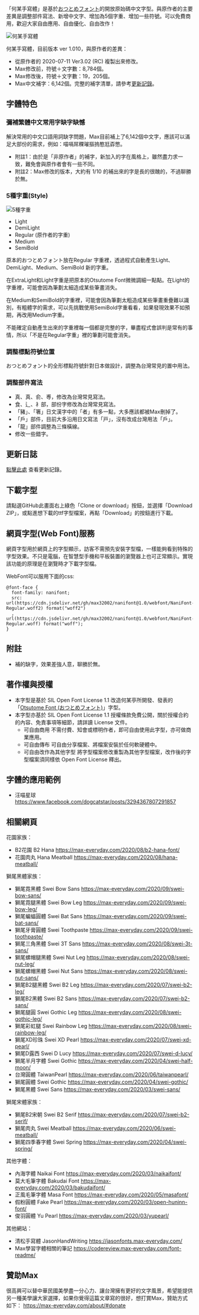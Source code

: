 「何某手寫體」是基於[おつとめフォント](http://rooms.webcrow.jp/)的開放原始碼中文字型。與原作者的主要差異是調整部件寫法、新增中文字、增加為5個字重、增加一些符號。可以免費商用，歡迎大家自由應用、自由優化、自由改作！

![何某手寫體](https://github.com/max32002/nanifont/raw/master/preview/welcome.png)

何某手寫體，目前版本 ver 1.010，與原作者的差異：
* 從原作者的 2020-07-11 Ver3.02 (RC) 複製出來修改。
* Max修改前，符號＋文字數：8,784個。
* Max修改後，符號＋文字數：19，205個。
* Max中文補字：6,142個。完整的補字清單，請參考[更新記錄](https://github.com/max32002/nanifont/blob/master/change_log.md)。


## 字體特色

### 彌補繁體中文常用字缺字缺憾

解決常用的中文口語用詞缺字問題，Max目前補上了6,142個中文字，應該可以滿足大部份的需求，例如：喵嗝屌粿璀摳摀憨尪孬憋。

* 附註1：由於是「非原作者」的補字，新加入的字在風格上，雖然盡力求一致，難免會與原作者會有一些不同。
* 附註2：Max修改的版本，大約有 1/10 的補出來的字是長的很醜的，不過聊勝於無。

### 5種字重(Style)
![5種字重](https://github.com/max32002/nanifont/raw/master/preview/compare_styles.png)

* Light
* DemiLight
* Regular (原作者的字重)
* Medium
* SemiBold

原本的おつとめフォント放在Regular 字重裡，透過程式自動產生Light、DemiLight、Medium、SemiBold 新的字重。

在ExtraLight和Light字重是把原本的Otsutome Font微微調細一點點。在Light的字重裡，可能會因為筆劃太細造成某些筆畫消失。

在Medium和SemiBold的字重裡，可能會因為筆劃太粗造成某些筆畫重疊難以識別，有粗體字的需求，可以先挑戰使用SemiBold字重看看，如果發現效果不如預期，再改用Medium字重。

不能確定自動產生出來的字重裡每一個都是完整的字，畢盡程式會誤判是常有的事情，所以「不是在Regular字重」裡的筆劃可能會消失。

### 調整標點符號位置

おつとめフォント的全形標點符號針對日本做設計，調整為台灣常見的置中用法。

### 調整部件寫法

* 真、真、俞、尃，修改為台灣常見寫法。
* 食、辶、礻部，部份字修改為台灣常見寫法。
* 「豬」、「箸」日文漢字中的「者」有多一點，大多應該都被Max刪掉了。
* 「戶」部件，目前大多沿用日文寫法「戸」，沒有改成台灣用法「戶」。
* 「龍」部件調整為三條橫線。
* 修改一些錯字。


## 更新日誌
[點擊此處](https://github.com/max32002/nanifont/blob/master/change_log.md) 查看更新記錄。

## 下載字型

請點選GitHub此畫面右上綠色「Clone or download」按鈕，並選擇「Download ZIP」，或點進想下載的ttf字型檔案，再點「Download」的按鈕進行下載。

## 網頁字型(Web Font)服務

網頁字型用於網頁上的字型顯示，訪客不需預先安裝字型檔，一樣能夠看到特殊的字型效果。不只是電腦，在智慧型手機和平板裝置的瀏覽器上也可正常顯示。實現該功能的原理是在瀏覽時才下載字型檔。

WebFont可以服用下面的css:
```
@font-face {
  font-family: nanifont;
  src: url(https://cdn.jsdelivr.net/gh/max32002/nanifont@1.0/webfont/NaniFont-Regular.woff2) format("woff2")
  , url(https://cdn.jsdelivr.net/gh/max32002/nanifont@1.0/webfont/NaniFont-Regular.woff) format("woff");
}
```

## 附註

* 補的缺字，效果差強人意，聊勝於無。

## 著作權與授權

* 本字型是基於 SIL Open Font License 1.1 改造何某亭所開發、發表的「[Otsutome Font (おつとめフォント)](http://rooms.webcrow.jp/)」字型。
* 本字型亦基於 SIL Open Font License 1.1 授權條款免費公開，關於授權合約的內容、免責事項等細節，請詳讀 License 文件。
    * 可自由商用 不需付費、知會或標明作者，即可自由使用此字型，亦可做商業應用。
    * 可自由傳布 可自由分享檔案、將檔案安裝於任何軟硬體中。
    * 可自由改作為其他字型 將字型檔案修改重製為其他字型檔案，改作後的字型檔案須同樣依 Open Font License 釋出。
    

## 字體的應用範例

* 汪喵星球 https://www.facebook.com/dogcatstar/posts/3294367807291857


## 相關網頁

花園家族：
* B2花園 B2 Hana
https://max-everyday.com/2020/08/b2-hana-font/
* 花園肉丸 Hana Meatball
https://max-everyday.com/2020/08/hana-meatball/

獅尾黑體家族：
* 獅尾霓黑體 Swei Bow Sans
https://max-everyday.com/2020/09/swei-bow-sans/
* 獅尾霓腿黑體 Swei Bow Leg
https://max-everyday.com/2020/09/swei-bow-leg/
* 獅尾蝙蝠圓體 Swei Bat Sans
https://max-everyday.com/2020/09/swei-bat-sans/
* 獅尾牙膏圓體 Swei Toothpaste
https://max-everyday.com/2020/09/swei-toothpaste/
* 獅尾三角黑體 Swei 3T Sans
https://max-everyday.com/2020/08/swei-3t-sans/
* 獅尾螺帽腿黑體 Swei Nut Leg
https://max-everyday.com/2020/08/swei-nut-leg/
* 獅尾螺帽黑體 Swei Nut Sans
https://max-everyday.com/2020/08/swei-nut-sans/
* 獅尾B2腿黑體 Swei B2 Leg
https://max-everyday.com/2020/07/swei-b2-leg/
* 獅尾B2黑體 Swei B2 Sans
https://max-everyday.com/2020/07/swei-b2-sans/
* 獅尾腿圓 Swei Gothic Leg
https://max-everyday.com/2020/08/swei-gothic-leg/
* 獅尾彩虹腿 Swei Rainbow Leg
https://max-everyday.com/2020/08/swei-rainbow-leg/
* 獅尾XD珍珠 Swei XD Pearl
https://max-everyday.com/2020/07/swei-xd-pearl/
* 獅尾D露西 Swei D Lucy
https://max-everyday.com/2020/07/swei-d-lucy/
* 獅尾半月字體 Swei Gothic
https://max-everyday.com/2020/04/swei-half-moon/
* 台灣圓體 TaiwanPearl
https://max-everyday.com/2020/06/taiwanpearl/
* 獅尾圓體 Swei Gothic
https://max-everyday.com/2020/04/swei-gothic/
* 獅尾黑體 Swei Sans
https://max-everyday.com/2020/03/swei-sans/

獅尾宋體家族：
* 獅尾B2宋朝 Swei B2 Serif
https://max-everyday.com/2020/07/swei-b2-serif/
* 獅尾肉丸 Swei Meatball
https://max-everyday.com/2020/06/swei-meatball/
* 獅尾四季春字體 Swei Spring
https://max-everyday.com/2020/04/swei-spring/

其他字體：
* 內海字體  Naikai Font
https://max-everyday.com/2020/03/naikaifont/
* 莫大毛筆字體 Bakudai Font
https://max-everyday.com/2020/03/bakudaifont/
* 正風毛筆字體 Masa Font
https://max-everyday.com/2020/05/masafont/
* 假粉圓體 Fake Pearl 
https://max-everyday.com/2020/03/open-huninn-font/
* 俊羽圓體 Yu Pearl 
https://max-everyday.com/2020/03/yupearl/

其他網站：
* 清松手寫體 JasonHandWriting
https://jasonfonts.max-everyday.com/
* Max學習字體相關的筆記
https://codereview.max-everyday.com/font-readme/

## 贊助Max

很高興可以替中華民國美學盡一分心力、讓台灣擁有更好的文字風景，希望能提供另一種美學讓大家選擇，如果你覺得這篇文章寫的很好，想打賞Max，贊助方式如下：
https://max-everyday.com/about/#donate
